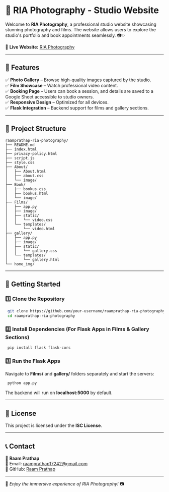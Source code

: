 # 📸 RIA Photography - Studio Website

Welcome to **RIA Photography**, a professional studio website showcasing stunning photography and films. The website allows users to explore the studio's portfolio and book appointments seamlessly. 📷✨

🔗 **Live Website:** [RIA Photography](https://ria-photography.onrender.com)

---

## 🌟 Features

✅ **Photo Gallery** – Browse high-quality images captured by the studio.  
✅ **Film Showcase** – Watch professional video content.  
✅ **Booking Page** – Users can book a session, and details are saved to a Google Sheet accessible to studio owners.  
✅ **Responsive Design** – Optimized for all devices.  
✅ **Flask Integration** – Backend support for films and gallery sections.

---

## 📂 Project Structure

```
raamprathap-ria-photography/
├── README.md
├── index.html
├── privacy-policy.html
├── script.js
├── style.css
├── About/
│   ├── About.html
│   ├── about.css
│   └── image/
├── Book/
│   ├── bookus.css
│   ├── bookus.html
│   └── image/
├── Films/
│   ├── app.py
│   ├── image/
│   ├── static/
│   │   └── video.css
│   └── templates/
│       └── video.html
├── gallery/
│   ├── app.py
│   ├── image/
│   ├── static/
│   │   └── gallery.css
│   └── templates/
│       └── gallery.html
└── home_img/
```

---

## 🚀 Getting Started

### 1️⃣ Clone the Repository
```bash
 git clone https://github.com/your-username/raamprathap-ria-photography.git
 cd raamprathap-ria-photography
```

### 2️⃣ Install Dependencies (For Flask Apps in Films & Gallery Sections)
```bash
 pip install flask flask-cors
```

### 3️⃣ Run the Flask Apps
Navigate to **Films/** and **gallery/** folders separately and start the servers:
```bash
 python app.py
```
The backend will run on **localhost:5000** by default.

---

## 📜 License
This project is licensed under the **ISC License**.

---

## 📞 Contact
👤 **Raam Prathap**  
📧 Email: [raamprathap17242@gmail.com](mailto:raamprathap17242@gmail.com)  
🔗 GitHub: [Raam Prathap](https://github.com/Raamprathap)  

---

🚀 *Enjoy the immersive experience of RIA Photography!* 📷

